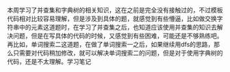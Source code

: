 本周学习了并查集和字典树的相关知识，这在之前是完全没有接触过的，不过模板代码相对比较容易理解，但是涉及到具体的题，就感觉到有些懵逼，比如做交换字符串中的元素这道题时，在学习了并查集之后，也知道应该使用并查集的知识去解决问题，但是在写具体的代码的时候，又感觉到有些困难，可能还是不够熟练吧。再比如，单词搜索二这道题，在做了单词搜索一之后，如果继续用dfs的思路，那么只需要对代码稍加修改，就可以解决单词搜索二的问题，但是对于使用字典树的代码，还是不太理解。学习笔记
